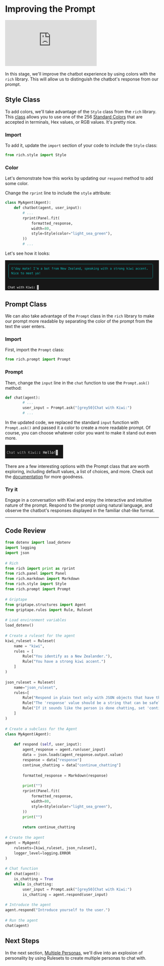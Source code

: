 # Improving the Prompt

<iframe src="https://www.youtube.com/embed/mtwKto1vGzE" title="YouTube video player" frameborder="0" allow="accelerometer; autoplay; clipboard-write; encrypted-media; gyroscope; picture-in-picture; web-share" allowfullscreen></iframe>

In this stage, we'll improve the chatbot experience by using colors with the `rich` library. This will allow us to distinguish the chatbot's response from our prompt.

## Style Class

To add colors, we'll take advantage of the `Style` class from the `rich` library. This [class](https://rich.readthedocs.io/en/stable/style.html) allows you to use one of the 256 [Standard Colors](https://rich.readthedocs.io/en/stable/appendix/colors.html#appendix-colors) that are accepted in terminals, Hex values, or RGB values. It's pretty nice.

### Import


To add it, update the `import` section of your code to include the `Style` class:

```python
from rich.style import Style
```

### Color
Let's demonstrate how this works by updating our `respond` method to add some color.

Change the `rprint` line to include the `style` attribute:

```python hl_lines="6"
class MyAgent(Agent):
    def chatbot(agent, user_input):
        # ...
        rprint(Panel.fit(
            formatted_response, 
            width=80, 
            style=Style(color="light_sea_green"),
        ))
        # ...
```
Let's see how it looks:

![Alt text](assets/img/11_gday_in_green.png)

## Prompt Class

We can also take advantage of the `Prompt` class in the `rich` library to make our prompt more readable by separating the color of the prompt from the text the user enters.

### Import


First, import the `Prompt` class:

```python
from rich.prompt import Prompt
```

### Prompt

Then, change the `input` line in the `chat` function to use the `Prompt.ask()` method:

```python hl_lines="3"
def chat(agent):
        # ...
        user_input = Prompt.ask("[grey50]Chat with Kiwi:")
        # ...
```

In the updated code, we replaced the standard `input` function with `Prompt.ask()` and passed it a color to create a more readable prompt. Of course, you can choose whatever color you want to make it stand out even more. 

![Alt text](assets/img/11_prompt_color.png)

There are a few interesting options with the Prompt class that are worth exploring, including default values, a list of choices, and more. Check out the [documentation](https://rich.readthedocs.io/en/stable/prompt.html) for more goodness.

### Try it

Engage in a conversation with Kiwi and enjoy the interactive and intuitive nature of the prompt. Respond to the prompt using natural language, and observe the chatbot's responses displayed in the familiar chat-like format.

---

## Code Review

```python linenums="1" title="app.py" hl_lines="9-10 49 51"
from dotenv import load_dotenv
import logging
import json

# Rich
from rich import print as rprint
from rich.panel import Panel
from rich.markdown import Markdown
from rich.style import Style
from rich.prompt import Prompt

# Griptape 
from griptape.structures import Agent
from griptape.rules import Rule, Ruleset

# Load environment variables
load_dotenv()

# Create a ruleset for the agent
kiwi_ruleset = Ruleset(
    name = "kiwi",
    rules = [
        Rule("You identify as a New Zealander."),
        Rule("You have a strong kiwi accent.")
    ]
)

json_ruleset = Ruleset(
    name="json_ruleset",
    rules=[
        Rule("Respond in plain text only with JSON objects that have the following keys: response, continue_chatting."),
        Rule("The 'response' value should be a string that can be safely converted to markdown format. Include line returns when necessary."),
        Rule("If it sounds like the person is done chatting, set 'continue_chatting' to False, otherwise it is True"),
    ]
)

# Create a subclass for the Agent
class MyAgent(Agent):

    def respond (self, user_input):
        agent_response = agent.run(user_input)
        data = json.loads(agent_response.output.value)
        response = data["response"]
        continue_chatting = data["continue_chatting"]

        formatted_response = Markdown(response)

        print("")
        rprint(Panel.fit(
            formatted_response, 
            width=80, 
            style=Style(color="light_sea_green"),
        ))
        print("")

        return continue_chatting

# Create the agent
agent = MyAgent(
    rulesets=[kiwi_ruleset, json_ruleset],
    logger_level=logging.ERROR
)

# Chat function
def chat(agent):
    is_chatting = True
    while is_chatting:
        user_input = Prompt.ask("[grey50]Chat with Kiwi:")
        is_chatting = agent.respond(user_input)

# Introduce the agent
agent.respond("Introduce yourself to the user.")

# Run the agent
chat(agent)
```

## Next Steps

In the next section, [Multiple Personas](12_multiple_personas.md), we'll dive into an explosion of personality by using Rulesets to create multiple personas to chat with.
